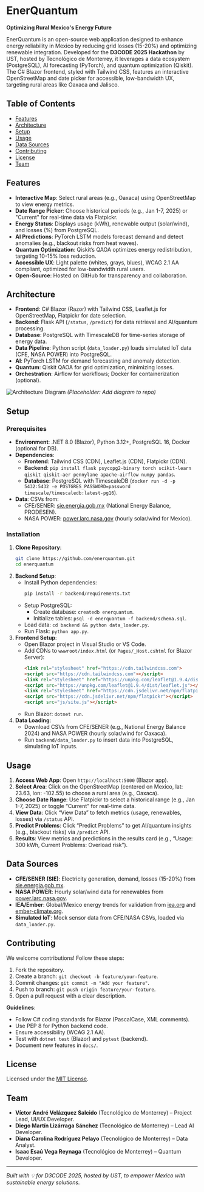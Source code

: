 # EnerQuantum

**Optimizing Rural Mexico's Energy Future**

EnerQuantum is an open-source web application designed to enhance energy reliability in Mexico by reducing grid losses (15-20%) and optimizing renewable integration. Developed for the **D3CODE 2025 Hackathon** by UST, hosted by Tecnológico de Monterrey, it leverages a data ecosystem (PostgreSQL), AI forecasting (PyTorch), and quantum optimization (Qiskit). The C# Blazor frontend, styled with Tailwind CSS, features an interactive OpenStreetMap and date picker for accessible, low-bandwidth UX, targeting rural areas like Oaxaca and Jalisco.

## Table of Contents
- [Features](#features)
- [Architecture](#architecture)
- [Setup](#setup)
- [Usage](#usage)
- [Data Sources](#data-sources)
- [Contributing](#contributing)
- [License](#license)
- [Team](#team)

## Features
- **Interactive Map**: Select rural areas (e.g., Oaxaca) using OpenStreetMap to view energy metrics.
- **Date Range Picker**: Choose historical periods (e.g., Jan 1-7, 2025) or "Current" for real-time data via Flatpickr.
- **Energy Status**: Displays usage (kWh), renewable output (solar/wind), and losses (%) from PostgreSQL.
- **AI Predictions**: PyTorch LSTM models forecast demand and detect anomalies (e.g., blackout risks from heat waves).
- **Quantum Optimization**: Qiskit’s QAOA optimizes energy redistribution, targeting 10-15% loss reduction.
- **Accessible UX**: Light palette (whites, grays, blues), WCAG 2.1 AA compliant, optimized for low-bandwidth rural users.
- **Open-Source**: Hosted on GitHub for transparency and collaboration.

## Architecture
- **Frontend**: C# Blazor (Razor) with Tailwind CSS, Leaflet.js for OpenStreetMap, Flatpickr for date selection.
- **Backend**: Flask API (`/status`, `/predict`) for data retrieval and AI/quantum processing.
- **Database**: PostgreSQL with TimescaleDB for time-series storage of energy data.
- **Data Pipeline**: Python script (`data_loader.py`) loads simulated IoT data (CFE, NASA POWER) into PostgreSQL.
- **AI**: PyTorch LSTM for demand forecasting and anomaly detection.
- **Quantum**: Qiskit QAOA for grid optimization, minimizing losses.
- **Orchestration**: Airflow for workflows; Docker for containerization (optional).

![Architecture Diagram](assets/architecture.png) *(Placeholder: Add diagram to repo)*

## Setup
### Prerequisites
- **Environment**: .NET 8.0 (Blazor), Python 3.12+, PostgreSQL 16, Docker (optional for DB).
- **Dependencies**:
  - **Frontend**: Tailwind CSS (CDN), Leaflet.js (CDN), Flatpickr (CDN).
  - **Backend**: `pip install flask psycopg2-binary torch scikit-learn qiskit qiskit-aer pennylane apache-airflow numpy pandas`.
  - **Database**: PostgreSQL with TimescaleDB (`docker run -d -p 5432:5432 -e POSTGRES_PASSWORD=password timescale/timescaledb:latest-pg16`).
- **Data**: CSVs from:
  - CFE/SENER: [sie.energia.gob.mx](https://sie.energia.gob.mx) (National Energy Balance, PRODESEN).
  - NASA POWER: [power.larc.nasa.gov](https://power.larc.nasa.gov) (hourly solar/wind for Mexico).

### Installation
1. **Clone Repository**:
   ```bash
   git clone https://github.com/enerquantum.git
   cd enerquantum
   ```
2. **Backend Setup**:
   - Install Python dependencies:
     ```bash
     pip install -r backend/requirements.txt
     ```
   - Setup PostgreSQL:
     - Create database: `createdb enerquantum`.
     - Initialize tables: `psql -d enerquantum -f backend/schema.sql`.
   - Load data: `cd backend && python data_loader.py`.
   - Run Flask: `python app.py`.
3. **Frontend Setup**:
   - Open Blazor project in Visual Studio or VS Code.
   - Add CDNs to `wwwroot/index.html` (or `Pages/_Host.cshtml` for Blazor Server):
     ```html
     <link rel="stylesheet" href="https://cdn.tailwindcss.com">
     <script src="https://cdn.tailwindcss.com"></script>
     <link rel="stylesheet" href="https://unpkg.com/leaflet@1.9.4/dist/leaflet.css" />
     <script src="https://unpkg.com/leaflet@1.9.4/dist/leaflet.js"></script>
     <link rel="stylesheet" href="https://cdn.jsdelivr.net/npm/flatpickr/dist/flatpickr.min.css" />
     <script src="https://cdn.jsdelivr.net/npm/flatpickr"></script>
     <script src="js/site.js"></script>
     ```
   - Run Blazor: `dotnet run`.
4. **Data Loading**:
   - Download CSVs from CFE/SENER (e.g., National Energy Balance 2024) and NASA POWER (hourly solar/wind for Oaxaca).
   - Run `backend/data_loader.py` to insert data into PostgreSQL, simulating IoT inputs.

## Usage
1. **Access Web App**: Open `http://localhost:5000` (Blazor app).
2. **Select Area**: Click on the OpenStreetMap (centered on Mexico, lat: 23.63, lon: -102.55) to choose a rural area (e.g., Oaxaca).
3. **Choose Date Range**: Use Flatpickr to select a historical range (e.g., Jan 1-7, 2025) or toggle “Current” for real-time data.
4. **View Data**: Click “View Data” to fetch metrics (usage, renewables, losses) via `/status` API.
5. **Predict Problems**: Click “Predict Problems” to get AI/quantum insights (e.g., blackout risks) via `/predict` API.
6. **Results**: View metrics and predictions in the results card (e.g., “Usage: 300 kWh, Current Problems: Overload risk”).

## Data Sources
- **CFE/SENER (SIE)**: Electricity generation, demand, losses (15-20%) from [sie.energia.gob.mx](https://sie.energia.gob.mx).
- **NASA POWER**: Hourly solar/wind data for renewables from [power.larc.nasa.gov](https://power.larc.nasa.gov).
- **IEA/Ember**: Global/Mexico energy trends for validation from [iea.org](https://www.iea.org/data-and-statistics) and [ember-climate.org](https://ember-climate.org).
- **Simulated IoT**: Mock sensor data from CFE/NASA CSVs, loaded via `data_loader.py`.

## Contributing
We welcome contributions! Follow these steps:
1. Fork the repository.
2. Create a branch: `git checkout -b feature/your-feature`.
3. Commit changes: `git commit -m "Add your feature"`.
4. Push to branch: `git push origin feature/your-feature`.
5. Open a pull request with a clear description.

**Guidelines**:
- Follow C# coding standards for Blazor (PascalCase, XML comments).
- Use PEP 8 for Python backend code.
- Ensure accessibility (WCAG 2.1 AA).
- Test with `dotnet test` (Blazor) and `pytest` (backend).
- Document new features in `docs/`.

## License
Licensed under the [MIT License](LICENSE).

## Team
- **Víctor André Velázquez Salcido** (Tecnológico de Monterrey) – Project Lead, UI/UX Developer.
- **Diego Martín Lizárraga Sánchez** (Tecnológico de Monterrey) – Lead AI Developer.
- **Diana Carolina Rodríguez Pelayo** (Tecnológico de Monterrey) – Data Analyst.
- **Isaac Esaú Vega Reynaga** (Tecnológico de Monterrey) – Quantum Developer.

---

*Built with 💡 for D3CODE 2025, hosted by UST, to empower Mexico with sustainable energy solutions.*